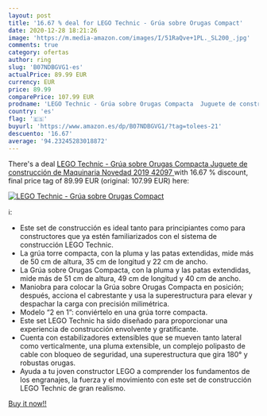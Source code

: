 ```yaml
---
layout: post
title: '16.67 % deal for LEGO Technic - Grúa sobre Orugas Compact'
date: 2020-12-28 18:21:26
image: 'https://m.media-amazon.com/images/I/51RaQve+1PL._SL200_.jpg'
comments: true
category: ofertas
author: ring
slug: 'B07NDBGVG1-es'
actualPrice: 89.99 EUR
currency: EUR
price: 89.99
comparePrice: 107.99 EUR
prodname: 'LEGO Technic - Grúa sobre Orugas Compacta  Juguete de construcción de Maquinaria  Novedad 2019  42097 '
country: 'es'
flag: '🇪🇸'
buyurl: 'https://www.amazon.es/dp/B07NDBGVG1/?tag=tolees-21'
descuento: '16.67'
average: '94.23245283018872'
---
```


There's a deal [LEGO Technic - Grúa sobre Orugas Compacta  Juguete de construcción de Maquinaria  Novedad 2019  42097 ](https://www.amazon.es/dp/B07NDBGVG1/?tag=tolees-21)  with  16.67 % discount, final price tag of  89.99 EUR (original: 107.99 EUR) here:

[![LEGO Technic - Grúa sobre Orugas Compact](https://m.media-amazon.com/images/I/51RaQve+1PL._SL200_.jpg)](https://www.amazon.es/dp/B07NDBGVG1/?tag=tolees-21)

ℹ️:

- Este set de construcción es ideal tanto para principiantes como para constructores que ya estén familiarizados con el sistema de construcción LEGO Technic.
- La grúa torre compacta, con la pluma y las patas extendidas, mide más de 50 cm de altura, 35 cm de longitud y 22 cm de ancho.
- La Grúa sobre Orugas Compacta, con la pluma y las patas extendidas, mide más de 51 cm de altura, 49 cm de longitud y 40 cm de ancho.
- Maniobra para colocar la Grúa sobre Orugas Compacta en posición; después, acciona el cabrestante y usa la superestructura para elevar y despachar la carga con precisión milimétrica.
- Modelo “2 en 1”: conviértelo en una grúa torre compacta.
- Este set LEGO Technic ha sido diseñado para proporcionar una experiencia de construcción envolvente y gratificante.
- Cuenta con estabilizadores extensibles que se mueven tanto lateral como verticalmente, una pluma extensible, un complejo polipasto de cable con bloqueo de seguridad, una superestructura que gira 180° y robustas orugas.
- Ayuda a tu joven constructor LEGO a comprender los fundamentos de los engranajes, la fuerza y el movimiento con este set de construcción LEGO Technic de gran realismo.

[Buy it now!!](https://www.amazon.es/dp/B07NDBGVG1/?tag=tolees-21)

